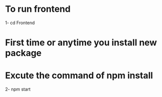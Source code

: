 # To run frontend

1- cd Frontend
# First time or anytime you install new package
# Excute the command of npm install
2- npm start